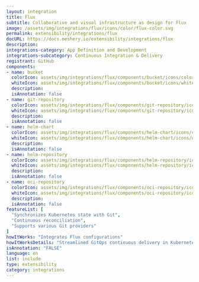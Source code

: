 ```yaml
---
layout: integration
title: Flux
subtitle: Collaborative and visual infrastructure as design for Flux
image: /assets/img/integrations/flux/icons/color/flux-color.svg
permalink: extensibility/integrations/flux
docURL: https://docs.meshery.io/extensibility/integrations/flux
description: 
integrations-category: App Definition and Development
integrations-subcategory: Continuous Integration & Delivery
registrant: GitHub
components: 
- name: bucket
  colorIcon: assets/img/integrations/flux/components/bucket/icons/color/bucket-color.svg
  whiteIcon: assets/img/integrations/flux/components/bucket/icons/white/bucket-white.svg
  description: 
  isAnnotation: false
- name: git-repository
  colorIcon: assets/img/integrations/flux/components/git-repository/icons/color/git-repository-color.svg
  whiteIcon: assets/img/integrations/flux/components/git-repository/icons/white/git-repository-white.svg
  description: 
  isAnnotation: false
- name: helm-chart
  colorIcon: assets/img/integrations/flux/components/helm-chart/icons/color/helm-chart-color.svg
  whiteIcon: assets/img/integrations/flux/components/helm-chart/icons/white/helm-chart-white.svg
  description: 
  isAnnotation: false
- name: helm-repository
  colorIcon: assets/img/integrations/flux/components/helm-repository/icons/color/helm-repository-color.svg
  whiteIcon: assets/img/integrations/flux/components/helm-repository/icons/white/helm-repository-white.svg
  description: 
  isAnnotation: false
- name: oci-repository
  colorIcon: assets/img/integrations/flux/components/oci-repository/icons/color/oci-repository-color.svg
  whiteIcon: assets/img/integrations/flux/components/oci-repository/icons/white/oci-repository-white.svg
  description: 
  isAnnotation: false
featureList: [
  "Synchronizes Kubernetes state with Git",
  "Continuous reconciliation",
  "Supports various Git providers"
]
howItWorks: "Integrates Flux configurations"
howItWorksDetails: "Streamlined GitOps continuous delivery in Kubernetes"
isAnnotation: "FALSE"
language: en
list: include
type: extensibility
category: integrations
---
```

